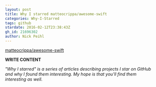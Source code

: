 ```yaml
---
layout: post
title: Why I starred matteocrippa/awesome-swift
categories: Why-I-Starred
tags: github
stardate: 2016-02-12T23:38:43Z
gh_id: 21696302
author: Nick Peihl
---
```


[matteocrippa/awesome-swift](star.repo.html_url)

**WRITE CONTENT**

*"Why I starred" is a series of articles describing projects I star on GitHub and why I found them interesting. My hope is that you'll find them interesting as well.*

